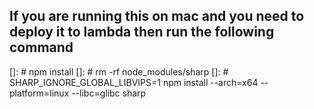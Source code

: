 ## If you are running this on mac and you need to deploy it to lambda then run the following command

[]: # npm install
[]: # rm -rf node_modules/sharp
[]: # SHARP_IGNORE_GLOBAL_LIBVIPS=1 npm install --arch=x64 --platform=linux --libc=glibc sharp
